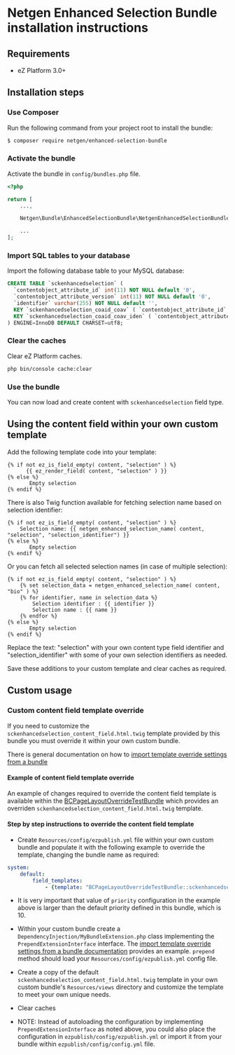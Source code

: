 Netgen Enhanced Selection Bundle installation instructions
==========================================================

Requirements
------------

* eZ Platform 3.0+

Installation steps
------------------

### Use Composer

Run the following command from your project root to install the bundle:

```bash
$ composer require netgen/enhanced-selection-bundle
```

### Activate the bundle

Activate the bundle in `config/bundles.php` file.

```php
<?php

return [
    ...,

    Netgen\Bundle\EnhancedSelectionBundle\NetgenEnhancedSelectionBundle::class => ['all' => true],

    ...
];
```

### Import SQL tables to your database

Import the following database table to your MySQL database:

```sql
CREATE TABLE `sckenhancedselection` (
  `contentobject_attribute_id` int(11) NOT NULL default '0',
  `contentobject_attribute_version` int(11) NOT NULL default '0',
  `identifier` varchar(255) NOT NULL default '',
  KEY `sckenhancedselection_coaid_coav` ( `contentobject_attribute_id`, `contentobject_attribute_version` ),
  KEY `sckenhancedselection_coaid_coav_iden` ( `contentobject_attribute_id`, `contentobject_attribute_version`, `identifier` )
) ENGINE=InnoDB DEFAULT CHARSET=utf8;
```

### Clear the caches

Clear eZ Platform caches.

```bash
php bin/console cache:clear
```

### Use the bundle

You can now load and create content with `sckenhancedselection` field type.

## Using the content field within your own custom template

Add the following template code into your template:

```twig
{% if not ez_is_field_empty( content, "selection" ) %}
      {{ ez_render_field( content, "selection" ) }}
{% else %}
       Empty selection
{% endif %}
```

There is also Twig function available for fetching selection name based on selection identifier:

```twig
{% if not ez_is_field_empty( content, "selection" ) %}
    Selection name: {{ netgen_enhanced_selection_name( content, "selection", "selection_identifier") }}
{% else %}
       Empty selection
{% endif %}
```

Or you can fetch all selected selection names (in case of multiple selection):

```twig
{% if not ez_is_field_empty( content, "selection" ) %}
    {% set selection_data = netgen_enhanced_selection_name( content, "bio" ) %}
    {% for identifier, name in selection_data %}
        Selection identifier : {{ identifier }}
        Selection name : {{ name }}
    {% endfor %}
{% else %}
       Empty selection
{% endif %}
```

Replace the text: "selection" with your own content type field identifier and "selection_identifier" with some of your own selection identifiers as needed.

Save these additions to your custom template and clear caches as required.


Custom usage
------------

### Custom content field template override

If you need to customize the `sckenhancedselection_content_field.html.twig` template provided by this bundle you must override it within your own custom bundle.

There is general documentation on how to [import template override settings from a bundle](https://doc.ez.no/display/EZP/Import+settings+from+a+bundle)

#### Example of content field template override

An example of changes required to override the content field template is available within the [BCPageLayoutOverrideTestBundle](https://github.com/brookinsconsulting/BCPageLayoutOverrideTestBundle/commit/e48f57387a3b88c5869300d64e9ff3702eb37a67) which provides an overriden `sckenhancedselection_content_field.html.twig` template.

#### Step by step instructions to override the content field template

* Create `Resources/config/ezpublish.yml` file within your own custom bundle and populate it with the following example to override the template, changing the bundle name as required:

```yaml
system:
    default:
        field_templates:
            - {template: "BCPageLayoutOverrideTestBundle::sckenhancedselection_content_field.html.twig", priority: 30}
```

* It is very important that value of `priority` configuration in the example above is larger than the default priority defined in this bundle, which is 10.

* Within your custom bundle create a `DependencyInjection/MyBundleExtension.php` class implementing the `PrependExtensionInterface` interface. The [import template override settings from a bundle documentation](https://doc.ez.no/display/EZP/Import+settings+from+a+bundle#Importsettingsfromabundle-Theimplicitway) provides an example. `prepend` method should load your `Resources/config/ezpublish.yml` config file.

* Create a copy of the default `sckenhancedselection_content_field.html.twig` template in your own custom bundle's `Resources/views` directory and customize the template to meet your own unique needs.

* Clear caches

* NOTE: Instead of autoloading the configuration by implementing `PrependExtensionInterface` as noted above, you could also place the configuration in `ezpublish/config/ezpublish.yml` or import it from your bundle within `ezpublish/config/config.yml` file.
